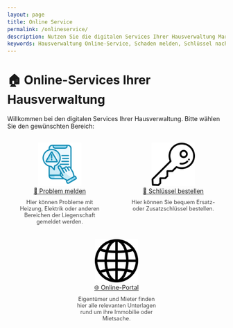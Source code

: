 ```yaml
---
layout: page
title: Online Service
permalink: /onlineservice/
description: Nutzen Sie die digitalen Services Ihrer Hausverwaltung Marco Müller – einfach, schnell und rund um die Uhr; Schäden melden, Schlüssel bestellen oder auf Unterlagen im Online-Portal zugreifen.
keywords: Hausverwaltung Online-Service, Schaden melden, Schlüssel nachbestellen, Online-Portal Immobilien, Unterlagen für Eigentümer, Unterlagen für Mieter, Hausverwaltung Marco Müller, WEG-Verwaltung, SE-Verwaltung, Miethausverwaltung, Hannover, digitale Hausverwaltung
---
```


<style>
.online-service-container {
  display: flex;
  justify-content: space-around;
  flex-wrap: wrap;
  gap: 20px;
  margin-top: 30px;
}

.service-block {
  text-align: center;
  width: 200px;
  transition: transform 0.3s ease;
}

.service-block:hover {
  transform: scale(1.1);
}

.service-block img {
  width: 100px;
  height: 100px;
}

.service-block p {
  font-size: 0.9em;
  color: #444;
  margin-top: 10px;
}
</style>

# 🏠 Online-Services Ihrer Hausverwaltung

Willkommen bei den digitalen Services Ihrer Hausverwaltung. Bitte wählen Sie den gewünschten Bereich:

<div class="online-service-container">

<div class="service-block">
  <a href="/problem-melden/">
    <img src="/assets/img/onlineservices/problemmelden.png" alt="Problem melden">
    <br/>
    🔧 Problem melden
  </a>
  <p>Hier können Probleme mit Heizung, Elektrik oder anderen Bereichen der Liegenschaft gemeldet werden.</p>
</div>

<div class="service-block">
  <a href="/schluessel-bestellen/">
    <img src="/assets/img/onlineservices/schluessel.png" alt="Schlüssel bestellen">
    <br/>
    🔑 Schlüssel bestellen
  </a>
  <p>Hier können Sie bequem Ersatz- oder Zusatzschlüssel bestellen.</p>
</div>

<div class="service-block">
  <a href="https://dokumente.hausverwaltung-marcomueller.de/">
    <img src="/assets/img/onlineservices/online.png" alt="Online Portal">
    <br/>
    🌐 Online-Portal
  </a>
  <p>Eigentümer und Mieter finden hier alle relevanten Unterlagen rund um ihre Immobilie oder Mietsache.</p>
</div>

</div>
